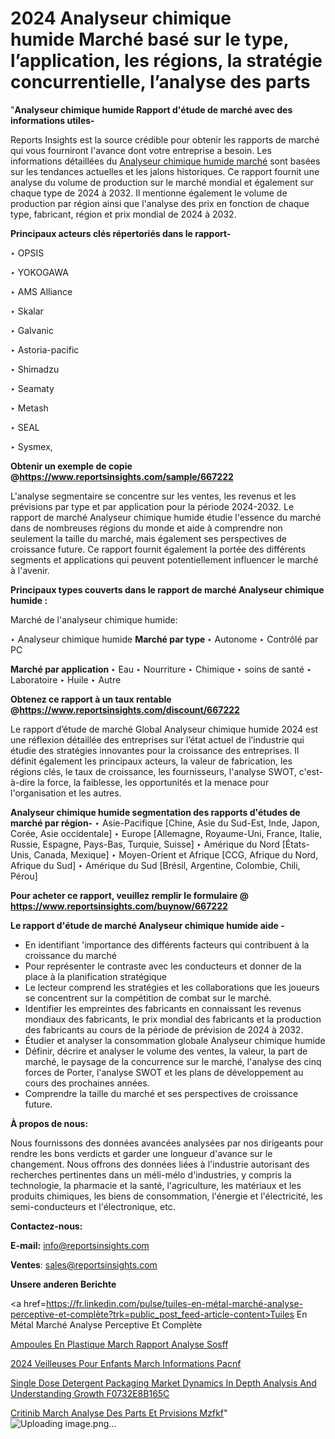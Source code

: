 # 2024 Analyseur chimique humide Marché basé sur le type, l’application, les régions, la stratégie concurrentielle, l’analyse des parts

"<strong>Analyseur chimique humide Rapport d'étude de marché avec des informations utiles-</strong>

Reports Insights est la source crédible pour obtenir les rapports de marché qui vous fourniront l'avance dont votre entreprise a besoin. Les informations détaillées du <a href=https://www.reportsinsights.com/sample/667222>Analyseur chimique humide marché</a> sont basées sur les tendances actuelles et les jalons historiques. Ce rapport fournit une analyse du volume de production sur le marché mondial et également sur chaque type de 2024 à 2032. Il mentionne également le volume de production par région ainsi que l'analyse des prix en fonction de chaque type, fabricant, région et prix mondial de 2024 à 2032.

<b>Principaux acteurs clés répertoriés dans le rapport-</b>

‣ OPSIS

‣ YOKOGAWA

‣ AMS Alliance

‣ Skalar

‣ Galvanic

‣ Astoria-pacific

‣ Shimadzu

‣ Seamaty

‣ Metash

‣ SEAL

‣ Sysmex,

<strong><b>Obtenir un exemple de copie @</b></strong><a href=https://www.reportsinsights.com/sample/667222><strong><b>https://www.reportsinsights.com/sample/667222</b></strong></a>

L'analyse segmentaire se concentre sur les ventes, les revenus et les prévisions par type et par application pour la période 2024-2032. Le rapport de marché Analyseur chimique humide étudie l'essence du marché dans de nombreuses régions du monde et aide à comprendre non seulement la taille du marché, mais également ses perspectives de croissance future. Ce rapport fournit également la portée des différents segments et applications qui peuvent potentiellement influencer le marché à l'avenir.

<strong>Principaux types couverts dans le rapport de marché Analyseur chimique humide :</strong>

Marché de l'analyseur chimique humide:

‣  Analyseur chimique humide <strong> Marché <strong> par type </strong> </strong>
‣ Autonome
‣ Contrôlé par PC

<strong>Marché par application </strong>
‣ Eau
‣ Nourriture
‣ Chimique
‣ soins de santé
‣ Laboratoire
‣ Huile
‣ Autre

<strong><b>Obtenez ce rapport à un taux rentable @</b></strong><a href=https://www.reportsinsights.com/discount/667222><strong><b>https://www.reportsinsights.com/discount/667222</b></strong></a>

Le rapport d’étude de marché Global Analyseur chimique humide 2024 est une réflexion détaillée des entreprises sur l’état actuel de l’industrie qui étudie des stratégies innovantes pour la croissance des entreprises. Il définit également les principaux acteurs, la valeur de fabrication, les régions clés, le taux de croissance, les fournisseurs, l'analyse SWOT, c'est-à-dire la force, la faiblesse, les opportunités et la menace pour l'organisation et les autres.

<strong>Analyseur chimique humide segmentation des rapports d'études de marché par région-</strong>
‣ Asie-Pacifique [Chine, Asie du Sud-Est, Inde, Japon, Corée, Asie occidentale]
‣ Europe [Allemagne, Royaume-Uni, France, Italie, Russie, Espagne, Pays-Bas, Turquie, Suisse]
‣ Amérique du Nord [États-Unis, Canada, Mexique]
‣ Moyen-Orient et Afrique [CCG, Afrique du Nord, Afrique du Sud]
‣ Amérique du Sud [Brésil, Argentine, Colombie, Chili, Pérou]

<strong>Pour acheter ce rapport, veuillez remplir le formulaire @   <a href=https://www.reportsinsights.com/buynow/667222>https://www.reportsinsights.com/buynow/667222</a></strong>

<strong>Le rapport d'étude de marché Analyseur chimique humide aide -</strong>
<ul>
  <li>En identifiant 'importance des différents facteurs qui contribuent à la croissance du marché</li>
  <li>Pour représenter le contraste avec les conducteurs et donner de la place à la planification stratégique</li>
  <li>Le lecteur comprend les stratégies et les collaborations que les joueurs se concentrent sur la compétition de combat sur le marché.</li>
  <li>Identifier les empreintes des fabricants en connaissant les revenus mondiaux des fabricants, le prix mondial des fabricants et la production des fabricants au cours de la période de prévision de 2024 à 2032.</li>
  <li>Étudier et analyser la consommation globale Analyseur chimique humide</li>
  <li>Définir, décrire et analyser le volume des ventes, la valeur, la part de marché, le paysage de la concurrence sur le marché, l'analyse des cinq forces de Porter, l'analyse SWOT et les plans de développement au cours des prochaines années.</li>
  <li>Comprendre la taille du marché et ses perspectives de croissance future.</li>
</ul>
<strong>À propos de nous:</strong>

Nous fournissons des données avancées analysées par nos dirigeants pour rendre les bons verdicts et garder une longueur d'avance sur le changement. Nous offrons des données liées à l'industrie autorisant des recherches pertinentes dans un méli-mélo d'industries, y compris la technologie, la pharmacie et la santé, l'agriculture, les matériaux et les produits chimiques, les biens de consommation, l'énergie et l'électricité, les semi-conducteurs et l'électronique, etc.

<strong>Contactez-nous:</strong>

<strong>E-mail:</strong> <a href=mailto:info@reportsinsights.com>info@reportsinsights.com</a>

<strong>Ventes</strong>: <a href=mailto:sales@reportsinsights.com>sales@reportsinsights.com</a>

<strong>Unsere anderen Berichte</strong>

<a href=https://fr.linkedin.com/pulse/tuiles-en-métal-marché-analyse-perceptive-et-complète?trk=public_post_feed-article-content>Tuiles En Métal Marché Analyse Perceptive Et Complète</a>

<a href=https://www.linkedin.com/pulse/ampoules-en-plastique-march%C3%A9-rapport-analyse-sosff/>Ampoules En Plastique March Rapport Analyse Sosff</a>

<a href=https://www.linkedin.com/pulse/2024-veilleuses-pour-enfants-march%C3%A9-informations-pacnf/>2024 Veilleuses Pour Enfants March Informations Pacnf</a>

<a href=https://medium.com/@anuradhapatil5375484/single-dose-detergent-packaging-market-dynamics-in-depth-analysis-and-understanding-growth-f0732e8b165c>Single Dose Detergent Packaging Market Dynamics In Depth Analysis And Understanding Growth F0732E8B165C</a>

<a href=https://www.linkedin.com/pulse/c%C3%A9ritinib-march%C3%A9-analyse-des-parts-et-pr%C3%A9visions-mzfkf/>Critinib March Analyse Des Parts Et Prvisions Mzfkf</a>"
![Uploading image.png…]()
